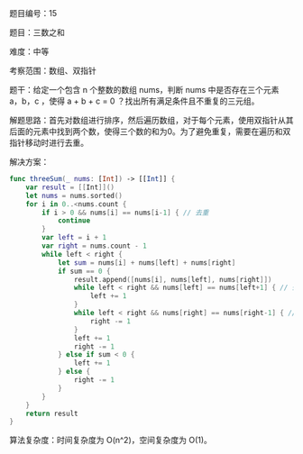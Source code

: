 题目编号：15

题目：三数之和

难度：中等

考察范围：数组、双指针

题干：给定一个包含 n 个整数的数组 nums，判断 nums 中是否存在三个元素 a，b，c ，使得 a + b + c = 0 ？找出所有满足条件且不重复的三元组。

解题思路：首先对数组进行排序，然后遍历数组，对于每个元素，使用双指针从其后面的元素中找到两个数，使得三个数的和为0。为了避免重复，需要在遍历和双指针移动时进行去重。

解决方案：

```swift
func threeSum(_ nums: [Int]) -> [[Int]] {
    var result = [[Int]]()
    let nums = nums.sorted()
    for i in 0..<nums.count {
        if i > 0 && nums[i] == nums[i-1] { // 去重
            continue
        }
        var left = i + 1
        var right = nums.count - 1
        while left < right {
            let sum = nums[i] + nums[left] + nums[right]
            if sum == 0 {
                result.append([nums[i], nums[left], nums[right]])
                while left < right && nums[left] == nums[left+1] { // 去重
                    left += 1
                }
                while left < right && nums[right] == nums[right-1] { // 去重
                    right -= 1
                }
                left += 1
                right -= 1
            } else if sum < 0 {
                left += 1
            } else {
                right -= 1
            }
        }
    }
    return result
}
```

算法复杂度：时间复杂度为 O(n^2)，空间复杂度为 O(1)。